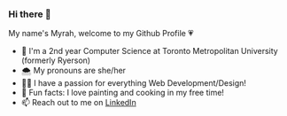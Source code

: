 ### Hi there 👋

My name's Myrah, welcome to my Github Profile 💗

- 🌱 I'm a 2nd year Computer Science at Toronto Metropolitan University (formerly Ryerson)
- 🌨 My pronouns are she/her
- 👩‍💻 I have a passion for everything Web Development/Design!
- 🌷 Fun facts: I love painting and cooking in my free time!
- 📫 Reach out to me on [LinkedIn](www.linkedin.com/in/myrah-mohammed-68014b166)

<!--
**myrahm/myrahm** is a ✨ _special_ ✨ repository because its `README.md` (this file) appears on your GitHub profile.

Here are some ideas to get you started:

- 🔭 I’m currently working on ...
- 🌱 I’m currently learning ...
- 👯 I’m looking to collaborate on ...
- 🤔 I’m looking for help with ...
- 💬 Ask me about ...
- 📫 How to reach me: ...
- 😄 Pronouns: ...
- ⚡ Fun fact: ...
-->
